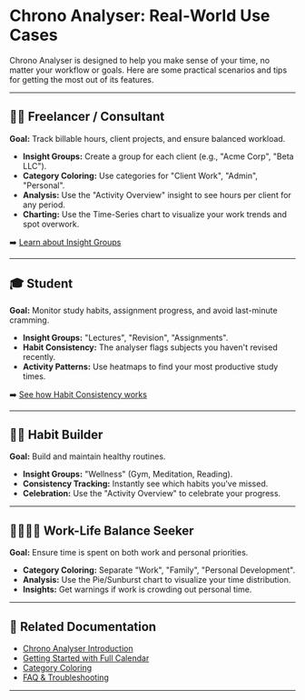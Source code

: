 # Chrono Analyser: Real-World Use Cases

Chrono Analyser is designed to help you make sense of your time, no matter your workflow or goals. Here are some practical scenarios and tips for getting the most out of its features.

---

## 🧑‍💼 Freelancer / Consultant

**Goal:** Track billable hours, client projects, and ensure balanced workload.

- **Insight Groups:** Create a group for each client (e.g., "Acme Corp", "Beta LLC").
- **Category Coloring:** Use categories for "Client Work", "Admin", "Personal".
- **Analysis:** Use the "Activity Overview" insight to see hours per client for any period.
- **Charting:** Use the Time-Series chart to visualize your work trends and spot overwork.

➡️ [Learn about Insight Groups](introduction.md#the-proactive-insights-engine)

---

## 🎓 Student

**Goal:** Monitor study habits, assignment progress, and avoid last-minute cramming.

- **Insight Groups:** "Lectures", "Revision", "Assignments".
- **Habit Consistency:** The analyser flags subjects you haven't revised recently.
- **Activity Patterns:** Use heatmaps to find your most productive study times.

➡️ [See how Habit Consistency works](introduction.md#frequently-asked-questions-faq)

---

## 🏋️‍♂️ Habit Builder

**Goal:** Build and maintain healthy routines.

- **Insight Groups:** "Wellness" (Gym, Meditation, Reading).
- **Consistency Tracking:** Instantly see which habits you've missed.
- **Celebration:** Use the "Activity Overview" to celebrate your progress.

---

## 👨‍👩‍👧‍👦 Work-Life Balance Seeker

**Goal:** Ensure time is spent on both work and personal priorities.

- **Category Coloring:** Separate "Work", "Family", "Personal Development".
- **Analysis:** Use the Pie/Sunburst chart to visualize your time distribution.
- **Insights:** Get warnings if work is crowding out personal time.

---

## 🔗 Related Documentation

- [Chrono Analyser Introduction](introduction.md)
- [Getting Started with Full Calendar](../../getting_started.md)
- [Category Coloring](../../events/categories.md)
- [FAQ & Troubleshooting](faq.md)

---
